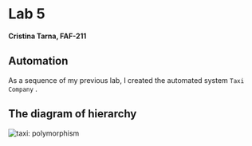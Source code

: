 # Lab 5
**Cristina Tarna, FAF-211**
## Automation
As a sequence of my previous lab, I created the automated system `Taxi Company` .

## The diagram of hierarchy

![taxi: polymorphism](images/img.png)
